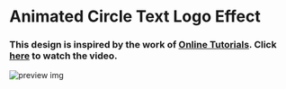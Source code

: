 # Animated Circle Text Logo Effect
### This design is inspired by the work of [Online Tutorials](https://www.youtube.com/@OnlineTutorialsYT). Click [here](https://youtu.be/zwl3kZPZ8H8) to watch the video.

![preview img](/preview.png)
